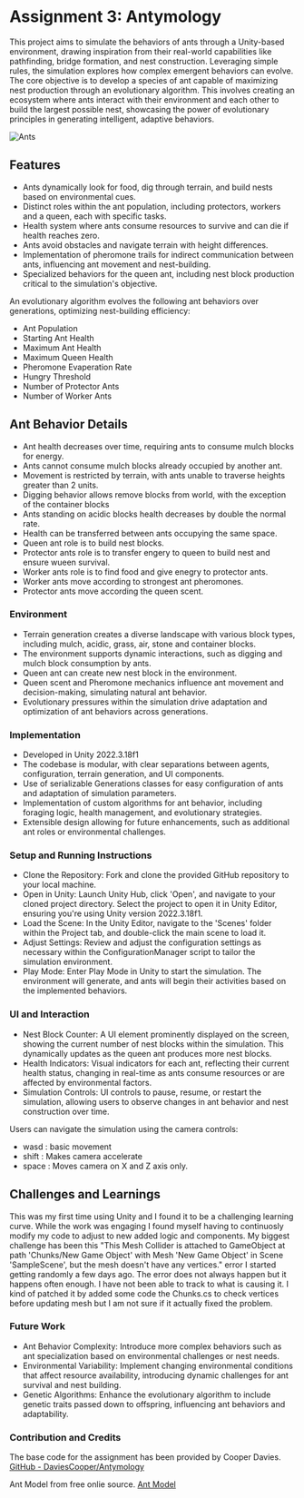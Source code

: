 # Assignment 3: Antymology

This project aims to simulate the behaviors of ants through a Unity-based environment, drawing inspiration from their real-world capabilities like pathfinding, bridge formation, and nest construction. Leveraging simple rules, the simulation explores how complex emergent behaviors can evolve. The core objective is to develop a species of ant capable of maximizing nest production through an evolutionary algorithm. This involves creating an ecosystem where ants interact with their environment and each other to build the largest possible nest, showcasing the power of evolutionary principles in generating intelligent, adaptive behaviors.

![Ants](Images/AntWorld.gif)

## Features
- Ants dynamically look for food, dig through terrain, and build nests based on environmental cues.
- Distinct roles within the ant population, including protectors, workers and a queen, each with specific tasks.
- Health system where ants consume resources to survive and can die if health reaches zero.
- Ants avoid obstacles and navigate terrain with height differences.
- Implementation of pheromone trails for indirect communication between ants, influencing ant movement and nest-building.
- Specialized behaviors for the queen ant, including nest block production critical to the simulation's objective.

An evolutionary algorithm evolves the following ant behaviors over generations, optimizing nest-building efficiency:
- Ant Population 
- Starting Ant Health
- Maximum Ant Health
- Maximum Queen Health
- Pheromone Evaperation Rate 
- Hungry Threshold
- Number of Protector Ants 
- Number of Worker Ants 

## Ant Behavior Details
- Ant health decreases over time, requiring ants to consume mulch blocks for energy.
- Ants cannot consume mulch blocks already occupied by another ant.
- Movement is restricted by terrain, with ants unable to traverse heights greater than 2 units.
- Digging behavior allows remove blocks from world, with the exception of the container blocks 
- Ants standing on acidic blocks health decreases by double the normal rate.
- Health can be transferred between ants occupying the same space.
- Queen ant role is to build nest blocks.
- Protector ants role is to transfer engery to queen to build nest and ensure wueen survival.
- Worker ants role is to find food and give enegry to protector ants.
- Worker ants move according to strongest ant pheromones.
- Protector ants move according the queen scent.

### Environment
- Terrain generation creates a diverse landscape with various block types, including mulch, acidic, grass, air, stone and container blocks.
- The environment supports dynamic interactions, such as digging and mulch block consumption by ants.
- Queen ant can create new nest block in the environment.
- Queen scent and Pheromone mechanics influence ant movement and decision-making, simulating natural ant behavior.
- Evolutionary pressures within the simulation drive adaptation and optimization of ant behaviors across generations.

### Implementation
- Developed in Unity 2022.3.18f1
- The codebase is modular, with clear separations between agents, configuration, terrain generation, and UI components.
- Use of serializable Generations classes for easy configuration of ants and adaptation of simulation parameters. 
- Implementation of custom algorithms for ant behavior, including foraging logic, health management, and evolutionary strategies.
- Extensible design allowing for future enhancements, such as additional ant roles or environmental challenges.

### Setup and Running Instructions
- Clone the Repository: Fork and clone the provided GitHub repository to your local machine.
- Open in Unity: Launch Unity Hub, click 'Open', and navigate to your cloned project directory. Select the project to open it in Unity Editor, ensuring you're using Unity version 2022.3.18f1.
- Load the Scene: In the Unity Editor, navigate to the 'Scenes' folder within the Project tab, and double-click the main scene to load it.
- Adjust Settings: Review and adjust the configuration settings as necessary within the ConfigurationManager script to tailor the simulation environment.
- Play Mode: Enter Play Mode in Unity to start the simulation. The environment will generate, and ants will begin their activities based on the implemented behaviors.

### UI and Interaction
- Nest Block Counter: A UI element prominently displayed on the screen, showing the current number of nest blocks within the simulation. This dynamically updates as the queen ant produces more nest blocks.
- Health Indicators: Visual indicators for each ant, reflecting their current health status, changing in real-time as ants consume resources or are affected by environmental factors.
- Simulation Controls: UI controls to pause, resume, or restart the simulation, allowing users to observe changes in ant behavior and nest construction over time.

Users can navigate the simulation using the camera controls:
- wasd : basic movement
- shift : Makes camera accelerate
- space : Moves camera on X and Z axis only.  

## Challenges and Learnings

This was my first time using Unity and I found it to be a challenging learning curve. While the work was engaging I found myself having to continuosly modify my code to adjust to new added logic and components. 
My biggest challenge has been this "This Mesh Collider is attached to GameObject at path 'Chunks/New Game Object' with Mesh 'New Game Object' in Scene 'SampleScene', but the mesh doesn't have any vertices."
error I started getting randomly a few days ago. The error does not always happen but it happens often enough. I have not been able to track to what is causing it. I kind of patched it by added some code the Chunks.cs to check vertices before updating mesh but I am not sure if it actually fixed the problem.

### Future Work
- Ant Behavior Complexity: Introduce more complex behaviors such as ant specialization based on environmental challenges or nest needs.
- Environmental Variability: Implement changing environmental conditions that affect resource availability, introducing dynamic challenges for ant survival and nest building.
- Genetic Algorithms: Enhance the evolutionary algorithm to include genetic traits passed down to offspring, influencing ant behaviors and adaptability.

### Contribution and Credits

The base code for the assignment has been provided by Cooper Davies.
[GitHub - DaviesCooper/Antymology](https://free3d.com/3d-model/ant-71866.html)

Ant Model from free onlie source.
[Ant Model](https://free3d.com/3d-model/ant-71866.html)
